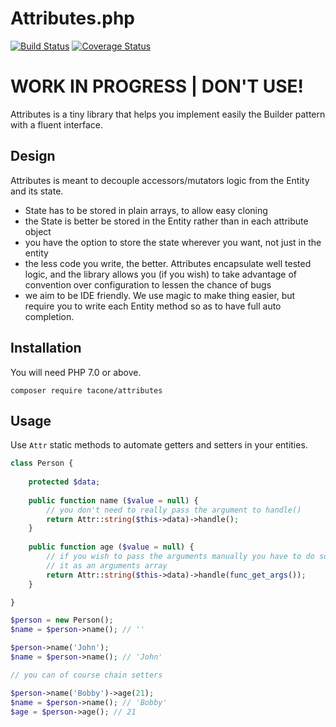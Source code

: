 Attributes.php
==============
[![Build Status](https://travis-ci.org/tacone/attributes.svg)](https://travis-ci.org/tacone/attributes)
[![Coverage Status](https://img.shields.io/coveralls/tacone/attributes.svg)](https://coveralls.io/r/tacone/attributes)

# WORK IN PROGRESS | DON'T USE!

Attributes is a tiny library that helps you implement easily the Builder pattern with a
fluent interface.

## Design

Attributes is meant to decouple accessors/mutators logic from the Entity and its state. 

- State has to be stored in plain arrays, to allow easy cloning
- the State is better be stored in the Entity rather than in each attribute object
- you have the option to store the state wherever you want, not just in the entity
- the less code you write, the better. Attributes encapsulate well tested logic, and the library
  allows you (if you wish) to take advantage of convention over configuration to lessen the chance
  of bugs
- we aim to be IDE friendly. We use magic to make thing easier, but require you to write each Entity method
  so as to have full auto completion. 

## Installation

You will need PHP 7.0 or above.

```shell
composer require tacone/attributes
```

## Usage

Use `Attr` static methods to automate getters and setters in your entities.

```php
class Person {
    
    protected $data;
    
    public function name ($value = null) {
        // you don't need to really pass the argument to handle()
        return Attr::string($this->data)->handle();
    }
    
    public function age ($value = null) {
        // if you wish to pass the arguments manually you have to do so by passing
        // it as an arguments array
        return Attr::string($this->data)->handle(func_get_args());
    }

}

$person = new Person();
$name = $person->name(); // ''

$person->name('John'); 
$name = $person->name(); // 'John'

// you can of course chain setters

$person->name('Bobby')->age(21);
$name = $person->name(); // 'Bobby'
$age = $person->age(); // 21

```
